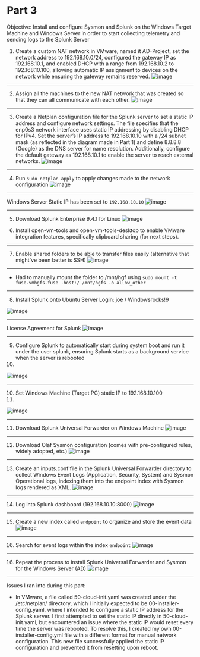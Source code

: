 # Part 3
Objective: Install and configure Sysmon and Splunk on the Windows Target Machine and Windows Server in order to start collecting telemetry and sending logs to the Splunk Server


1. Create a custom NAT network in VMware, named it AD-Project, set the network address to 192.168.10.0/24, configured the gateway IP as 192.168.10.1, and enabled DHCP with a range from 192.168.10.2 to 192.168.10.100, allowing automatic IP assignment to devices on the network while ensuring the gateway remains reserved.
![image](https://github.com/user-attachments/assets/49254983-3da1-4af9-9c4c-cd06bcfef5a6)

---
2. Assign all the machines to the new NAT network that was created so that they can all communicate with each other.
![image](https://github.com/user-attachments/assets/8980db4f-d108-435e-8f67-21c35f01ed40)

---
3. Create a Netplan configuration file for the Splunk server to set a static IP address and configure network settings. The file specifies that the enp0s3 network interface uses static IP addressing by disabling DHCP for IPv4. Set the server’s IP address to 192.168.10.10 with a /24 subnet mask (as reflected in the diagram made in Part 1) and define 8.8.8.8 (Google) as the DNS server for name resolution. Additionally, configure the default gateway as 192.168.10.1 to enable the server to reach external networks.
![image](https://github.com/user-attachments/assets/1e229fdc-d166-42c1-adac-797726425f42)

---
4. Run `sudo netplan apply` to apply changes made to the network configuration
![image](https://github.com/user-attachments/assets/010a6333-309f-41a2-b13a-8da1b2696f0b)

---

Windows Server Static IP has been set to `192.168.10.10`
![image](https://github.com/user-attachments/assets/4a6a29cf-9c7a-46e0-a872-96c66b6ffc31)

---
5. Download Splunk Enterprise 9.4.1 for Linux
![image](https://github.com/user-attachments/assets/5467cc9a-08e4-4e18-a549-2939e7c0516a)

6. Install open-vm-tools and open-vm-tools-desktop to enable VMware integration features, specifically clipboard sharing (for next steps).

---
7. Enable shared folders to be able to transfer files easily (alternative that might've been better is SSH)
![image](https://github.com/user-attachments/assets/125eddaa-5729-4a74-a1c0-8b963b0ade2e)

---

- Had to manually mount the folder to /mnt/hgf using `sudo mount -t fuse.vmhgfs-fuse .host:/ /mnt/hgfs -o allow_other`

---
8. Install Splunk onto Ubuntu Server
Login: joe / Windowsrocks!9

![image](https://github.com/user-attachments/assets/d38151c4-b872-4068-9d1a-020d10d9bced)

---
License Agreement for Splunk
![image](https://github.com/user-attachments/assets/915d5377-73c4-4eb1-8296-b99fe0152839)

---

9. Configure Splunk to automatically start during system boot and run it under the user splunk, ensuring Splunk starts as a background service when the server is rebooted
10. 
![image](https://github.com/user-attachments/assets/d214f8a6-a2a7-406e-8873-73c81d96a11c)

---

10. Set Windows Machine (Target PC) static IP to 192.168.10.100
11. 
![image](https://github.com/user-attachments/assets/07d0ba3a-c05d-4597-ae67-d0e9c0096a00)

---
11. Download Splunk Universal Forwarder on Windows Machine
![image](https://github.com/user-attachments/assets/3b2df4a9-1d79-4074-9eeb-3def8173a5d4)

---
12. Download Olaf Sysmon configuration (comes with pre-configured rules, widely adopted, etc.)
![image](https://github.com/user-attachments/assets/d4281456-a4a5-4bcd-bf41-2f4774af2251)

---
13. Create an inputs.conf file in the Splunk Universal Forwarder directory to collect Windows Event Logs (Application, Security, System) and Sysmon Operational logs, indexing them into the endpoint index with Sysmon logs rendered as XML.
![image](https://github.com/user-attachments/assets/201cbd88-45a6-4525-a507-456fc2df1f3c)

---
14. Log into Splunk dashboard (192.168.10.10:8000)
![image](https://github.com/user-attachments/assets/3589d25c-a81e-4aac-8e67-301a78125d87)

---
15. Create a new index called `endpoint` to organize and store the event data
![image](https://github.com/user-attachments/assets/9473ae06-d2d7-471a-a5a8-5decb34b4038)

---
16. Search for event logs within the index `endpoint`
![image](https://github.com/user-attachments/assets/400f0c83-1a15-4716-a071-a6639ad5ef05)

---
16. Repeat the process to install Splunk Universal Forwarder and Sysmon for the Windows Server (AD)
![image](https://github.com/user-attachments/assets/1af4d608-8cbc-4db3-9bf5-c701e785e344)

---
Issues I ran into during this part:
- In VMware, a file called 50-cloud-init.yaml was created under the /etc/netplan/ directory, which I initially expected to be 00-installer-config.yaml, where I intended to configure a static IP address for the Splunk server. I first attempted to set the static IP directly in 50-cloud-init.yaml, but encountered an issue where the static IP would reset every time the server was rebooted. To resolve this, I created my own 00-installer-config.yml file with a different format for manual network configuration. This new file successfully applied the static IP configuration and prevented it from resetting upon reboot.
